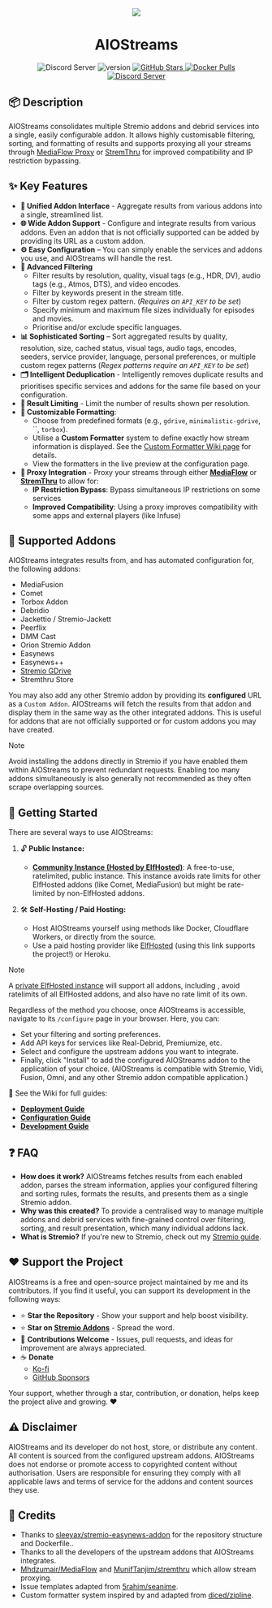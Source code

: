 <p align="center"><img src="https://raw.githubusercontent.com/Viren070/AIOStreams/refs/heads/main/packages/frontend/public/assets/logo.png" /></p>
<h1 align="center" id="title">AIOStreams</h1>

<p align="center">
  <a> 
    <img src="https://img.shields.io/github/actions/workflow/status/viren070/aiostreams/deploy-docker.yml?style=for-the-badge" alt="Discord Server">
  </a>
  <a>
    <img src="https://img.shields.io/github/v/release/viren070/aiostreams?style=for-the-badge" alt="version">
  </a>
  <a href="https://github.com/Viren070/AIOStreams/stargazers">
    <img src="https://img.shields.io/github/stars/Viren070/AIOStreams?style=for-the-badge" alt="GitHub Stars">
  </a>
  <a href="https://hub.docker.com/r/viren070/aiostreams">
    <img src="https://img.shields.io/docker/pulls/viren070/aiostreams?style=for-the-badge" alt="Docker Pulls">
  </a>
  <a href="https://discord.gg/9Dn9mSxW6t"> <!-- <<<--- REPLACE abcdefg with your Discord invite code -->
    <img src="https://img.shields.io/badge/Discord-Join_Chat-7289DA?logo=discord&logoColor=white&style=for-the-badge" alt="Discord Server">
  </a>

  <!-- Add other badges here if needed -->
</p>

## 📦 Description

AIOStreams consolidates multiple Stremio addons and debrid services into a single, easily configurable addon. It allows highly customisable filtering, sorting, and formatting of results and supports proxying all your streams through [MediaFlow Proxy](https://github.com/mhdzumair/mediaflow-proxy) or [StremThru](https://github.com/MunifTanjim/stremthru) for improved compatibility and IP restriction bypassing.

## ✨ Key Features

- **🔗 Unified Addon Interface** - Aggregate results from various addons into a single, streamlined list.
- **🌐 Wide Addon Support** - Configure and integrate results from various addons. Even an addon that is not officially supported can be added by providing its URL as a custom addon.
- **⚙️ Easy Configuration** – You can simply enable the services and addons you use, and AIOStreams will handle the rest.
- **🧰 Advanced Filtering**
  - Filter results by resolution, quality, visual tags (e.g., HDR, DV), audio tags (e.g., Atmos, DTS), and video encodes.
  - Filter by keywords present in the stream title.
  - Filter by custom regex pattern. (*Requires an `API_KEY` to be set*)
  - Specify minimum and maximum file sizes individually for episodes and movies.
  - Prioritise and/or exclude specific languages.
- **📊 Sophisticated Sorting** – Sort aggregated results by quality, resolution, size, cached status, visual tags, audio tags, encodes, seeders, service provider, language, personal preferences, or multiple custom regex patterns (*Regex patterns require an `API_KEY` to be set*)
- **🗂️ Intelligent Deduplication** - Intelligently removes duplicate results and prioritises specific services and addons for the same file based on your configuration.
- **🚦 Result Limiting** - Limit the number of results shown per resolution.
- **🎨 Customizable Formatting**:
  - Choose from predefined formats (e.g., `gdrive`, `minimalistic-gdrive`, ``, `torbox`).
  - Utilise a **Custom Formatter** system to define exactly how stream information is displayed. See the [Custom Formatter Wiki page](https://github.com/Viren070/AIOStreams/wiki/Custom-Formatter) for details.
  - View the formatters in the live preview at the configuration page.
- **🔁 Proxy Integration** - Proxy your streams through either [**MediaFlow**](https://github.com/mhdzumair/mediaflow-proxy) or [**StremThru**](https://github.com/MunifTanjim/stremthru) to allow for:
  - **IP Restriction Bypass**: Bypass simultaneous IP restrictions on some services
  - **Improved Compatibility**: Using a proxy improves compatibility with some apps and external players (like Infuse)

## 🧩 Supported Addons

AIOStreams integrates results from, and has automated configuration for, the following addons:


- MediaFusion
- Comet
- Torbox Addon
- Debridio
- Jackettio / Stremio-Jackett
- Peerflix
- DMM Cast
- Orion Stremio Addon
- Easynews
- Easynews++
- [Stremio GDrive](https://github.com/Viren070/stremio-gdrive-addon)
- Stremthru Store

You may also add any other Stremio addon by providing its **configured** URL as a `Custom Addon`. AIOStreams will fetch the results from that addon and display them in the same way as the other integrated addons. This is useful for addons that are not officially supported or for custom addons you may have created.

> [!NOTE]
> Avoid installing the addons directly in Stremio if you have enabled them within AIOStreams to prevent redundant requests. Enabling too many addons simultaneously is also generally not recommended as they often scrape overlapping sources.

## 🚀 Getting Started

There are several ways to use AIOStreams:

1. 🔓 **Public Instance:**

   - **[Community Instance (Hosted by ElfHosted)](https://aiostreams.elfhosted.com/configure)**: A free-to-use, ratelimited, public instance. This instance avoids rate limits for other ElfHosted addons (like Comet, MediaFusion) but might be rate-limited by non-ElfHosted addons.

2. 🛠️ **Self-Hosting / Paid Hosting:**
   - Host AIOStreams yourself using methods like Docker, Cloudflare Workers, or directly from the source.
   - Use a paid hosting provider like [ElfHosted](https://store.elfhosted.com/product/aiostreams/elf/viren070/) (using this link supports the project!) or Heroku.

> [!NOTE]
> A [private ElfHosted instance](https://store.elfhosted.com/product/aiostreams/elf/viren070/) will support all addons, including , avoid ratelimits of all ElfHosted addons, and also have no rate limit of its own.

Regardless of the method you choose, once AIOStreams is accessible, navigate to its `/configure` page in your browser. Here, you can:

- Set your filtering and sorting preferences.
- Add API keys for services like Real-Debrid, Premiumize, etc.
- Select and configure the upstream addons you want to integrate.
- Finally, click "Install" to add the configured AIOStreams addon to the application of your choice. (AIOStreams is compatible with Stremio, Vidi, Fusion, Omni, and any other Stremio addon compatible application.)

📘 See the Wiki for full guides:

- **[Deployment Guide](https://github.com/Viren070/AIOStreams/wiki/Deployment)**
- **[Configuration Guide](https://github.com/Viren070/AIOStreams/wiki/Configuration)**
- **[Development Guide](https://github.com/Viren070/AIOStreams/wiki/Development)**

## ❓ FAQ

- **How does it work?** AIOStreams fetches results from each enabled addon, parses the stream information, applies your configured filtering and sorting rules, formats the results, and presents them as a single Stremio addon.
- **Why was this created?** To provide a centralised way to manage multiple addons and debrid services with fine-grained control over filtering, sorting, and result presentation, which many individual addons lack.
- **What is Stremio?** If you're new to Stremio, check out my [Stremio guide](https://guides.viren070.me/stremio).

## ❤️ Support the Project

AIOStreams is a free and open-source project maintained by me and its contributors. If you find it useful, you can support its development in the following ways:

- ⭐ **Star the Repository** - Show your support and help boost visibility.
- ⭐ **Star on [Stremio Addons](https://beta.stremio-addons.net/addons/aiostreams)** - Spread the word.
- 🤝 **Contributions Welcome** - Issues, pull requests, and ideas for improvement are always appreciated.
- ☕ **Donate**
  - [Ko-fi](https://ko-fi.com/viren070)
  - [GitHub Sponsors](https://github.com/sponsors/Viren070)

Your support, whether through a star, contribution, or donation, helps keep the project alive and growing. ❤️

## ⚠️ Disclaimer

AIOStreams and its developer do not host, store, or distribute any content. All content is sourced from the configured upstream addons. AIOStreams does not endorse or promote access to copyrighted content without authorisation. Users are responsible for ensuring they comply with all applicable laws and terms of service for the addons and content sources they use.

## 🙏 Credits

- Thanks to [sleeyax/stremio-easynews-addon](https://github.com/Sleeyax/stremio-easynews-addon) for the repository structure and Dockerfile..
- Thanks to all the developers of the upstream addons that AIOStreams integrates.
- [Mhdzumair/MediaFlow](https://github.com/Mhdzumair/mediaflow-proxy) and [MunifTanjim/stremthru](https://github.com/MunifTanjim/stremthru) which allow stream proxying. 
- Issue templates adapted from [5rahim/seanime](https://github.com/5rahim/seanime).
- Custom formatter system inspired by and adapted from [diced/zipline](https://github.com/diced/zipline).
